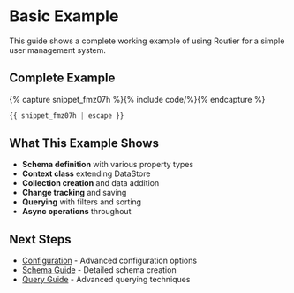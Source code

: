 # Basic Example

This guide shows a complete working example of using Routier for a simple user management system.

## Complete Example




{% capture snippet_fmz07h %}{% include code/%}{% endcapture %}

```ts
{{ snippet_fmz07h | escape }}
```



## What This Example Shows

- **Schema definition** with various property types
- **Context class** extending DataStore
- **Collection creation** and data addition
- **Change tracking** and saving
- **Querying** with filters and sorting
- **Async operations** throughout

## Next Steps

- [Configuration](configuration.md) - Advanced configuration options
- [Schema Guide](../core-concepts/schema/creating-a-schema.md) - Detailed schema creation
- [Query Guide](../core-concepts/queries/natural-queries.md) - Advanced querying techniques
